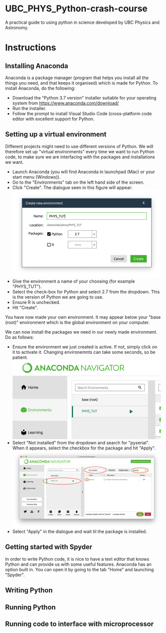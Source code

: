 # UBC_PHYS_Python-crash-course
A practical guide to using python in science developed by UBC Physics and Astronomy.

# Instructions

## Installing Anaconda
Anaconda is a package manager (program that helps you install all the things you need, and that keeps it organised) which is made for Python. To install Anaconda, do the following:

- Download the "Python 3.7 version" installer suitable for your operating system from https://www.anaconda.com/download/
- Run the installer.
- Follow the prompt to install Visual Studio Code (cross-platform code editor with excellent support for Python.

## Setting up a virtual environment
Different projects might need to use different versions of Python. We will therefore set up "virtual environments" every time we want to run Python code, to make sure we are interfacing with the packages and installations we want.
- Launch Anaconda (you will find Anaconda in launchpad (Mac) or your start menu (Windows)).
- Go to the "Environments" tab on the left hand side of the screen.
- Click "Create". The dialogue seen in this figure will appear:
![](Images/Anaconda1.png)
- Give the environment a name of your choosing (for example "PHYS_TUT").
- Select the check-box for Python and select 2.7 from the dropdown. This is the version of Python we are going to use.
- Ensure R is unchecked.
- Hit "Create".

You have now made your own environment. It may appear below your "base (root)" environment which is the global environment on your computer.

We can now install the packages we need in our newly made environment. Do as follows:
- Ensure the environment we just created is active. If not, simply click on it to activate it. Changing environemnts can take some seconds, so be patient.
![](Images/Anaconda2.png)
- Select "Not installed" from the dropdown and search for "pyserial". When it appears, select the checkbox for the package and hit "Apply".
![](Images/Anaconda3.png)
- Select "Apply" in the dialogue and wait til the package is installed.

## Getting started with Spyder
In order to write Python code, it is nice to have a text editor that knows Python and can provide us with some useful features. Anaconda has an option built in. You can open it by going to the tab "Home" and launching "Spyder".

## Writing Python
## Running Python
## Running code to interface with microprocessor
